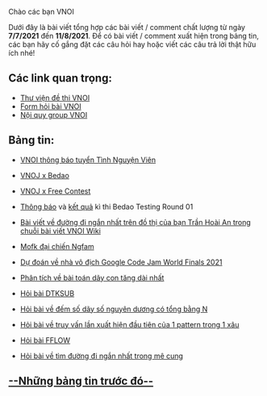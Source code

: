 Chào các bạn VNOI 

Dưới đây là bài viết tổng hợp các bài viết / comment chất lượng từ ngày **7/7/2021** đến **11/8/2021**. Để có bài viết / comment xuất hiện trong bảng tin, các bạn hãy cố gắng đặt các câu hỏi hay hoặc viết các câu trả lời thật hữu ích nhé! 

## Các link quan trọng:
* [Thư viện đề thi VNOI](https://drive.google.com/drive/folders/1LBcmCf7TEwKJeaIgDRk-BBkHQbkHyR3n?usp=sharing)
* [Form hỏi bài VNOI](https://www.facebook.com/groups/VNOIForum/permalink/3591035067583968/)
* [Nội quy group VNOI](https://www.facebook.com/groups/VNOIForum/permalink/3551923554828453/)

## Bảng tin:

* [VNOI thông báo tuyển Tình Nguyện Viên](https://www.facebook.com/groups/VNOIForum/posts/4434793989874734/)

* [VNOJ x Bedao](https://www.facebook.com/groups/VNOIForum/posts/4466574573363342/)

* [VNOJ x Free Contest](https://www.facebook.com/groups/VNOIForum/posts/4411078015579665/)

* [Thông báo](https://www.facebook.com/groups/VNOIForum/posts/4457575920929874/) và [kết quả](https://www.facebook.com/groups/VNOIForum/posts/4473598229327643/) kì thi Bedao Testing Round 01

* [Bài viết về đường đi ngắn nhất trên đồ thị của bạn Trần Hoài An trong chuỗi bài viết VNOI Wiki](https://www.facebook.com/groups/VNOIForum/posts/4473348572685942/)

* [Mofk đại chiến Ngfam](https://www.facebook.com/groups/VNOIForum/posts/4422507481103385/)

* [Dự đoán về nhà vô địch Google Code Jam World Finals 2021](https://www.facebook.com/groups/VNOIForum/posts/4466718800015586/)

* [Phân tích về bài toán dãy con tăng dài nhất](https://www.facebook.com/groups/VNOIForum/posts/4384757691545031/)

* [Hỏi bài DTKSUB](https://www.facebook.com/groups/VNOIForum/posts/4468777113143088/)

* [Hỏi bài về đếm số dãy số nguyên dương có tổng bằng N](https://www.facebook.com/groups/VNOIForum/posts/4455132824507517/)

* [Hỏi bài về truy vấn lần xuất hiện đầu tiên của 1 pattern trong 1 xâu](https://www.facebook.com/groups/VNOIForum/posts/4449297311757735/)

* [Hỏi bài FFLOW](https://www.facebook.com/groups/VNOIForum/posts/4231932873494181/)

* [Hỏi bài về tìm đường đi ngắn nhất trong mê cung](https://www.facebook.com/groups/VNOIForum/posts/4434976999856433/)


## [--Những bảng tin trước đó--](https://vnoi.info/wiki/news-bulletin/T%E1%BB%95ng%20h%E1%BB%A3p%20b%E1%BA%A3ng%20tin%20VNOI.md)

